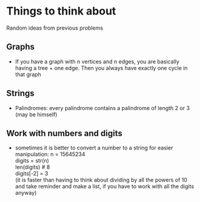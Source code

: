 # Things to think about
Random ideas from previous problems


## Graphs
* If you have a graph with n vertices and n edges, you are basically having a tree + one edge. Then you always have exactly one cycle in that graph

## Strings
* Palindromes: every palindrome contains a palindrome of length 2 or 3 (may be himself)

## Work with numbers and digits
* sometimes it is better to convert a number to a string for easier manipulation:
n = 15645234 <br>
digits = str(n) <br>
len(digits) # 8 <br>
digits[-2] = 3 <br>
(it is faster than having to think about dividing by all the powers of 10 and take reminder and make a list, if you have to work with all the digits anyway)

